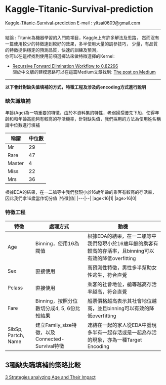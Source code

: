# Kaggle-Titanic-Survival-prediction
[Kaggle-Titanic-Survival-prediction](https://www.kaggle.com/c/titanic)
E-mail : [yltsai0609@gmail.com](yltsai0609@gmail.com) <br>
**********************************************
結論 : Titanic為機器學習的入門款項目，Kaggle上有許多解法及思路，
然而沒有一篇使用較少的特徵達到較好的效果，多半使用大量的調參技巧，
少量，有品質的特徵提供穩定的預測品質，快速的訓練及預測，<br>
你可以在這裡找到使用前項選擇法來做特徵選擇的Kernel: 
* [Recursive Forward Elimination Workflow to 0.82296](https://github.com/YLTsai0609/Kaggle-Titanic-Top3-percent/blob/master/Recursive%20Forward%20Elimination%20Workflow%20to%200.82296.ipynb)<br>
關於中文版的建模思路可以在這篇Medium文章找到:
[The post on Medium](https://medium.com/@yulongtsai/https-medium-com-yulongtsai-titanic-top3-8e64741cc11f)<br>
**********************************************
<b>以下會針對缺失值填補的方式，特徵工程及涉及的encoding方式進行說明</b>

### 缺失職填補
年齡(Age)為一項重要的特徵，由於本資料集的特性，老弱婦孺優先下船，使得年齡和和年齡高能夠有較高的存活機率，針對缺失值，我們採用的方法為使用姓名稱謂中位數進行填補

|稱謂|中位數|
|----|---|
|Mr|29|
|Rare|47|
|Master|4|
|Miss|22|
|Mrs|36|

根據EDA的結果，在一二艙等中我們發現小於16歲年齡的乘客有較高的存活率，
因此我們拿16歲當作切分值
|特徵|值|
|---|--|
|age<16|1|
|age>16|0|

### 特徵工程

|特徵|處理方式|動機|
|----|------|---|
|Age|Binning，使用16為閥值|根據EDA的結果，在一二艙等中我們發現小於16歲年齡的乘客有較高的存活率，且binning可以有效的降低overfitting|
|Sex|直接使用|高預測性特徵，男性多半幫助女性逃生，符合直覺|
|Pclass|直接使用|乘客的社會地位，艙等越高存活率越高，符合直覺|
|Fare|Binning，按照分位數切分成4, 5, 6份比較結果|船票價格越高表示其社會地位越高，並且binning可以有效的降低overfitting|
|SibSp, Partch, Name|建立Family_size特徵，以及Connected-Survival特徵|連結在一起的家人從EDA中發現多半有一起存活或是一起為存活的現象，亦為一種Target Encoding|


## 3種缺失職填補的策略比較
[3 Strategies analyzing Age and Their Impact](https://github.com/YLTsai0609/Kaggle-Titanic-Top3-percent/blob/master/3%20Strategies%20analyzing%20Age%20and%20Their%20Impact%20.ipynb)
